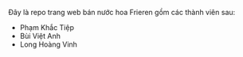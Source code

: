 Đây là repo trang web bán nước hoa Frieren gồm các thành viên sau:
- Phạm Khắc Tiệp
- Bùi Việt Anh
- Long Hoàng Vinh
